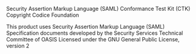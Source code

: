 Security Assertion Markup Language (SAML) Conformance Test Kit (CTK)
Copyright Codice Foundation

This product uses Security Assertion Markup Language (SAML) Specification documents developed by
the Security Services Technical Committee of OASIS
Licensed under the GNU General Public License, version 2